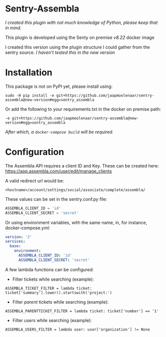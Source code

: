 Sentry-Assembla
===============
_I created this plugin with not much knowledge of Python, please keep that in 
mind._

This plugin is developed using the Senty on premise *v8.22* docker image

I created this version using the plugin structure I could gather from the sentry 
source. *I haven't tested this in the new version*

Installation
============

This package is not on PyPI yet, please install using:

`sudo -H pip install -e git+https://github.com/jaapmoolenaar/sentry-assembla@new-version#egg=sentry_assembla`

Or add the following to your requirements.txt in the docker on premise path:

`-e git+https://github.com/jaapmoolenaar/sentry-assembla@new-version#egg=sentry_assembla`

_After which, a `docker-compose build` will be required._

Configuration
=============

The Assembla API requires a client ID and Key.
These can be created here: https://app.assembla.com/user/edit/manage_clients

A valid redirect url would be: 

`<hostname>/account/settings/social/associate/complete/assembla/`

These values can be set in the sentry.conf.py file:

```python
ASSEMBLA_CLIENT_ID = 'id'
ASSEMBLA_CLIENT_SECRET = 'secret'
```

Or using environment variables, with the same name, in, for instance, docker-compose.yml:

```yml
version: '2'
services:
  base:
    environment:
      ASSEMBLA_CLIENT_ID: 'id'
      ASSEMBLA_CLIENT_SECRET: 'secret'
```

A few lambda functions can be configured:

- Filter tickets while searching (example):

`ASSEMBLA_TICKET_FILTER = lambda ticket: ticket['summary'].lower().startswith('project:')`

- Filter *parent* tickets while searching (example):

`ASSEMBLA_PARENTTICKET_FILTER = lambda ticket: ticket['number'] == '1'`

- Filter users while searching (example):

`ASSEMBLA_USERS_FILTER = lambda user: user['organization'] != None`
